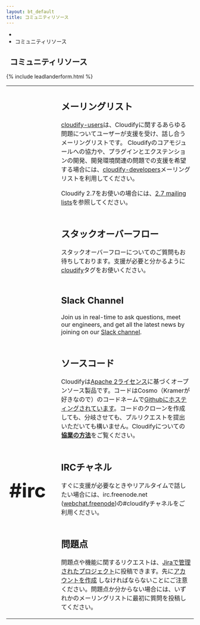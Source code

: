 ```yaml
---
layout: bt_default
title: コミュニティリソース
---
```


<section id="inner-headline">
	<div class="container">
		<div class="row">
			<div class="span12">
				<ul class="breadcrumb">
					<li><a href="/"><i class="icon-home"></i></a><i class="icon-angle-right"></i></li>
					<li class="active">コミュニティリソース</li>
				</ul>
			</div>
			<div class="span12">
				<div class="inner-heading">
					<h1><i class="icon-thumbs-up"></i>&nbsp;&nbsp;<strong>コミュニティリソース</strong></h1>	
				</div>
			</div>
		</div>			
	</div>
</section>

<section id="content" style="padding-top:0px;">
	<div class="container" style="min-height:500px;">
		<div class="row">
			<div class="span12">
			<table style="width:100%;border:0px">
				<tr>			 		
					<td style="background-color:transparent;width:5%">
						<h2><i class="icon-3x icon-envelope-alt"> 
					<td style="background-color:transparent;width:5%">
					<td style="background-color:transparent;">
						<h2><strong>メーリングリスト</strong></h2>
						<p>
							<a href="https://groups.google.com/forum/#!forum/cloudify-users">cloudify-users</a>は、Cloudifyに関するあらゆる問題についてユーザーが支援を受け、話し合うメーリングリストです。
							Cloudifyのコアモジュールへの協力や、プラグインとエクステンションの開発、開発環境関連の問題での支援を希望する場合には、<a href="https://groups.google.com/forum/#!forum/cloudify-developers">cloudify-developers</a>メーリングリストを利用してください。
						</p>						
						<p>
							Cloudify 2.7をお使いの場合には、<a href="https://cloudifysource.zendesk.com/forums">2.7 mailing lists</a>を参照してください。
						</p>
					</td>
				<tr>			 		
					<td style="background-color:transparent;width:5%">
						<h2><i class="icon-3x icon-stackexchange">       
					<td style="background-color:transparent;width:5%">
					<td style="background-color:transparent;">
						<h2><strong>スタックオーバーフロー</strong></h2>
						<p>
							スタックオーバーフローについてのご質問もお待ちしております。支援が必要と分かるように<a href="http://stackoverflow.com/questions/tagged/cloudify">cloudify</a>タグをお使いください。
						</p>												
					</td>
				<tr>			 		
					<td style="background-color:transparent;width:5%; text-align:center;">
						<h2><i class="fa fa-slack fa-3x">
					<td style="background-color:transparent;width:5%">
					<td style="background-color:transparent;">
						<h2><strong>Slack Channel</strong></h2>
						<p>
							Join us in real-time to ask questions, meet our engineers, and get all the latest news by joining on our <a href="http://getcloudify.org/cloudify-community-slack.html">Slack channel</a>. 
						</p>						
					</td>
				<tr>			 		
					<td style="background-color:transparent;width:5%">
						<h2><i class="icon-3x icon-github"> 
					<td style="background-color:transparent;width:5%">
					<td style="background-color:transparent;">
						<h2><strong>ソースコード</strong></h2>
						<p>		
							Cloudifyは<a href="http://www.apache.org/licenses/LICENSE-2.0.html">Apache 2ライセンス</a>に基づくオープンソース製品です。コードはCosmo（Kramerが好きなので）のコードネームで<a href="http://github.com/cloudify-cosmo">Githubにホスティングされています</a>。コードのクローンを作成しても、分岐させても、プルリクエストを提出いただいても構いません。Cloudifyについての<a href="{{ site.baseurl }}/how-to-contribute.html"><strong>協業の方法</strong></a>をご覧ください。
						</p>												
					</td>		
				<tr>			 		
					<td style="background-color:transparent;width:5%">
						<h1 style="font-size:52px;"><strong>#irc</strong></h1>
					<td style="background-color:transparent;width:5%">
					<td style="background-color:transparent;">
						<h2><strong>IRCチャネル</strong></h2>
						<p>
							すぐに支援が必要なときやリアルタイムで話したい場合には、irc.freenode.net (<a href="http://webchat.freenode.net/">webchat.freenode</a>)の#cloudifyチャネルをご利用ください。
						</p>						
					</td>		
				<tr>			 		
					<td style="background-color:transparent;width:5%">
						<h2><i class="icon-3x icon-bug">  
					<td style="background-color:transparent;width:5%">
					<td style="background-color:transparent;">
						<h2><strong>問題点</strong></h2>
						<p>
							問題点や機能に関するリクエストは、<a href="https://cloudifysource.atlassian.net/browse/CFY">Jiraで管理されたプロジェクト</a>に投稿できます。先に<a href="https://cloudifysource.atlassian.net/admin/users/sign-up">アカウントを作成</a> しなければならないことにご注意ください。問題点か分からない場合には、いずれかのメーリングリストに最初に質問を投稿してください。
						</p>												
					</td>	


{% include leadlanderform.html %}